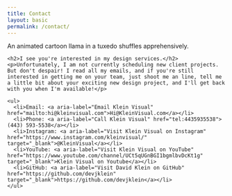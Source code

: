 ```yaml
---
title: Contact
layout: basic
permalink: /contact/
---
```

<article class="row  content  white">
  <div class="col-12  no-padding-heading">
    <object style="height: 250px" data="{{ "/img/llamas/llama-fancy.svg" | relative_url }}" type="image/svg+xml">An animated cartoon llama in a tuxedo shuffles apprehensively.</object>

    <h2>I see you're interested in my design services.</h2>
    <p>Unfortunately, I am not currently scheduling new client projects. But don't despair! I read all my emails, and if you're still interested in getting me on your team, just shoot me an line, tell me a little bit about your exciting new design project, and I'll get back with you when I'm available!</p>

    <ul>
      <li>Email: <a aria-label="Email Klein Visual" href="mailto:hi@kleinvisual.com">Hi@KleinVisual.com</a></li>
      <li>Phone: <a aria-label="Call Klein Visual" href="tel:4435935538">(443) 593-5538</a></li>
      <li>Instagram: <a aria-label="Visit Klein Visual on Instagram" href="https://www.instagram.com/kleinvisual/" target="_blank">@KleinVisual</a></li>
      <li>YouTube: <a aria-label="Visit Klein Visual on YouTube" href="https://www.youtube.com/channel/UCt5qUGnBGI1bgmlbvDcKt1g" target="_blank">Klein Visual on Youtube</a></li>
      <li>GitHub: <a aria-label="Visit David Klein on GitHub" href="https://github.com/devjklein" target="_blank">https://github.com/devjklein</a></li>
    </ul>
  </div>
</article>